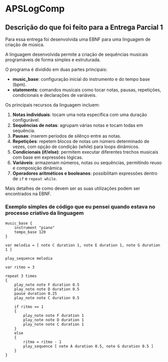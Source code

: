 # APSLogComp

## Descrição do que foi feito para a **Entrega Parcial 1**

Para essa entrega foi desenvolvida uma EBNF para uma linguagem de criação de música.

A linguagem desenvolvida permite a criação de sequências musicais programáveis de forma simples e estruturada.

O programa é dividido em duas partes principais:

- **music_base**: configuração inicial do instrumento e do tempo base (bpm).
- **statements**: comandos musicais como tocar notas, pausas, repetições, condicionais e declarações de variáveis.

Os principais recursos da linguagem incluem:

1. **Notas individuais**: tocam uma nota específica com uma duração configurável.
2. **Sequências de notas**: agrupam várias notas e tocam todas em sequência.
3. **Pausas**: inserem períodos de silênço entre as notas.
4. **Repetições**: repetem blocos de notas um número determinado de vezes, com opção de condição (while) para loops dinâmicos.
5. **Condicionais (if/else)**: permitem executar diferentes trechos musicais com base em expressões lógicas.
6. **Variáveis**: armazenam números, notas ou sequências, permitindo reuso e composição dinâmica.
7. **Operadores aritméticos e booleanos**: possibilitam expressões dentro de `if` e `repeat while`.

Mais detalhes de como devem ser as suas utilizações podem ser encontrados na EBNF.

### Exemplo simples de código que eu pensei quando estava no processo criativo da linguagem

```plaintext
music_base {
    instrument "piano"
    tempo_base 120
}

var melodia = [ note C duration 1, note E duration 1, note G duration 1 ]

play_sequence melodia

var ritmo = 3

repeat 3 times
{
    play_note note F duration 0.5
    play_note note D duration 0.5
    pause duration 0.25
    play_note note C duration 0.5

    if ritmo == 1
    {
        play_note note F duration 1
        play_note note D duration 1
        play_note note C duration 1
    }
    else
    {
        ritmo = ritmo - 1
        play_sequence [ note A duration 0.5, note G duration 0.5 ]
    }
}
```

